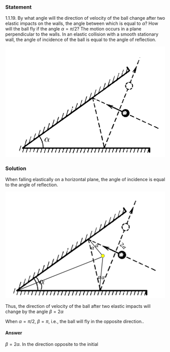 ###  Statement 

$1.1.19.$ By what angle will the direction of velocity of the ball change after two elastic impacts on the walls, the angle between which is equal to $\alpha$? How will the ball fly if the angle $\alpha = \pi /2$? The motion occurs in a plane perpendicular to the walls. In an elastic collision with a smooth stationary wall, the angle of incidence of the ball is equal to the angle of reflection. 

![ For problem $1.1.19$ |738x509, 42%](../../img/1.1.19/statement.png)

### Solution

When falling elastically on a horizontal plane, the angle of incidence is equal to the angle of reflection. 

![ The point of intersection of the perpendiculars drawn on the edge of the angle |1391x925, 67%](../../img/1.1.19/01.png)

Thus, the direction of velocity of the ball after two elastic impacts will change by the angle $\beta = 2\alpha$ 

When $\alpha =\pi /2$, $\beta = \pi$, i.e., the ball will fly in the opposite direction.. 

#### Answer

$\beta = 2\alpha$. In the direction opposite to the initial 
